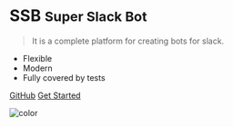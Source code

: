 # SSB <small>**Super Slack Bot**</small>

>  It is a complete platform for creating bots for slack.

- Flexible
- Modern
- Fully covered by tests

[GitHub](https://github.com/agoalofalife/ssb)
[Get Started](#what-is-ssb-)

<!-- background image -->
<!-- ![](http://golang.org/doc/gopher/frontpage.png) -->

<!-- background color -->
![color](#FFFFFF)
